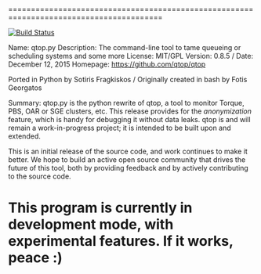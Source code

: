 ========================================================================================

[![Build Status](https://travis-ci.org/lookfwd/qtop.svg?branch=master)](https://travis-ci.org/lookfwd/qtop)

Name: qtop.py
Description: The command-line tool to tame queueing or scheduling systems and some more
License: MIT/GPL
Version: 0.8.5 / Date: December 12, 2015
Homepage: https://github.com/qtop/qtop

Ported in Python by Sotiris Fragkiskos / Originally created in bash by Fotis Georgatos

Summary:
qtop.py is the python rewrite of qtop, a tool to monitor Torque, PBS, OAR or SGE clusters, etc.
This release provides for the *anonymization* feature, which is handy for debugging it without data leaks.
qtop is and will remain a work-in-progress project; it is intended to be built upon and extended.

This is an initial release of the source code, and work continues to make it better. 
We hope to build an active open source community that drives the future of this tool, 
both by providing feedback and by actively contributing to the source code.

This program is currently in development mode, with experimental features. If it works, peace :)
========================================================================================
